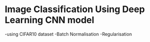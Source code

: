 # Image Classification Using Deep Learning  CNN model
-using CIFAR10 dataset
-Batch Normalisation
-Regularisation

